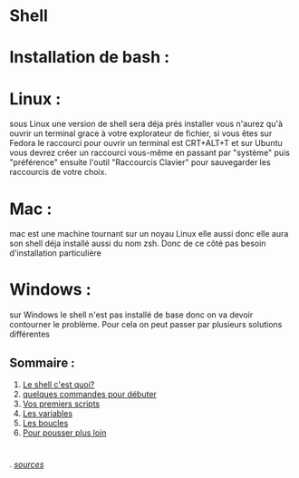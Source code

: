 # Shell 

# Installation de bash :
   # Linux :
sous Linux une version de shell sera déja prés installer vous n'aurez qu'à ouvrir un terminal grace à votre explorateur de fichier, si vous êtes sur Fedora le raccourci pour ouvrir un terminal est CRT+ALT+T et sur Ubuntu vous devrez créer un raccourci vous-même en passant par "système" puis "préférence" ensuite  l'outil "Raccourcis Clavier" pour sauvegarder les raccourcis de votre choix.
  # Mac :
mac est une machine tournant sur un noyau Linux elle aussi donc elle aura son shell déja installé aussi  du nom zsh.
Donc de ce côté pas besoin d'installation particulière
  # Windows : 
sur Windows le shell n'est pas installé de base donc on va devoir contourner le problème. Pour cela on peut passer par plusieurs solutions différentes
## Sommaire : 
1. [Le shell c'est quoi?](https://github.com/lancelot260/linux/blob/main/shell%3F.md)
2. [quelques commandes pour débuter](https://github.com/lancelot260/linux/blob/main/commande.md)
3. [Vos premiers scripts](https://github.com/lancelot260/linux/blob/main/script%3F.md)
4. [Les variables](./Les_variables.md)
5. [Les boucles](./Les_boucles.md)
6. [Pour pousser plus loin](./Pour_pousser_plus_loin.md)

#
. *[sources](https://github.com/lancelot260/linux/blob/main/source.md)*
